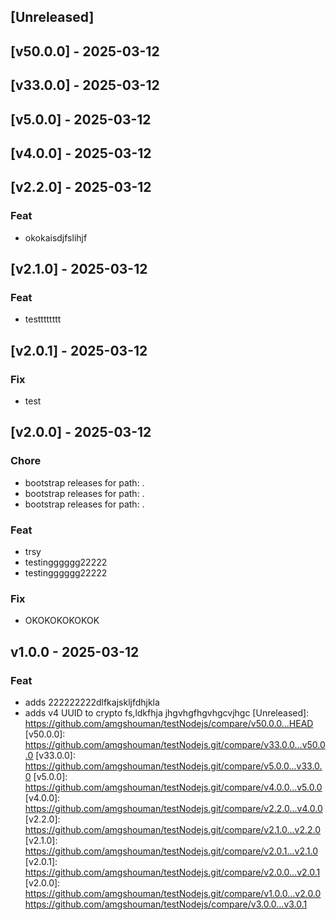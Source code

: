 <a name="unreleased"></a>
## [Unreleased]


<a name="v50.0.0"></a>
## [v50.0.0] - 2025-03-12

<a name="v33.0.0"></a>
## [v33.0.0] - 2025-03-12

<a name="v5.0.0"></a>
## [v5.0.0] - 2025-03-12

<a name="v4.0.0"></a>
## [v4.0.0] - 2025-03-12

<a name="v2.2.0"></a>
## [v2.2.0] - 2025-03-12
### Feat
- okokaisdjfslihjf


<a name="v2.1.0"></a>
## [v2.1.0] - 2025-03-12
### Feat
- testttttttt


<a name="v2.0.1"></a>
## [v2.0.1] - 2025-03-12
### Fix
- test


<a name="v2.0.0"></a>
## [v2.0.0] - 2025-03-12
### Chore
- bootstrap releases for path: .
- bootstrap releases for path: .
- bootstrap releases for path: .

### Feat
- trsy
- testingggggg22222
- testingggggg22222

### Fix
- OKOKOKOKOKOK


<a name="v1.0.0"></a>
## v1.0.0 - 2025-03-12
### Feat
- adds 222222222dlfkajskljfdhjkla
- adds v4 UUID to crypto
fs,ldkfhja
jhgvhgfhgvhgcvjhgc
[Unreleased]: https://github.com/amgshouman/testNodejs/compare/v50.0.0...HEAD
[v50.0.0]: https://github.com/amgshouman/testNodejs.git/compare/v33.0.0...v50.0.0
[v33.0.0]: https://github.com/amgshouman/testNodejs.git/compare/v5.0.0...v33.0.0
[v5.0.0]: https://github.com/amgshouman/testNodejs.git/compare/v4.0.0...v5.0.0
[v4.0.0]: https://github.com/amgshouman/testNodejs.git/compare/v2.2.0...v4.0.0
[v2.2.0]: https://github.com/amgshouman/testNodejs.git/compare/v2.1.0...v2.2.0
[v2.1.0]: https://github.com/amgshouman/testNodejs.git/compare/v2.0.1...v2.1.0
[v2.0.1]: https://github.com/amgshouman/testNodejs.git/compare/v2.0.0...v2.0.1
[v2.0.0]: https://github.com/amgshouman/testNodejs.git/compare/v1.0.0...v2.0.0
https://github.com/amgshouman/testNodejs/compare/v3.0.0...v3.0.1
